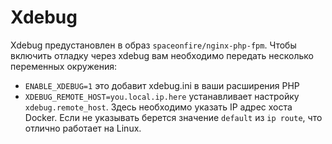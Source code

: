 # Xdebug

Xdebug предустановлен в образ `spaceonfire/nginx-php-fpm`.
Чтобы включить отладку через xdebug вам необходимо передать несколько переменных окружения:

-   `ENABLE_XDEBUG=1` это добавит xdebug.ini в ваши расширения PHP
-   `XDEBUG_REMOTE_HOST=you.local.ip.here` устанавливает настройку `xdebug.remote_host`.
    Здесь необходимо указать IP адрес хоста Docker. Если не указывать берется значение `default` из `ip route`,
    что отлично работает на Linux.
